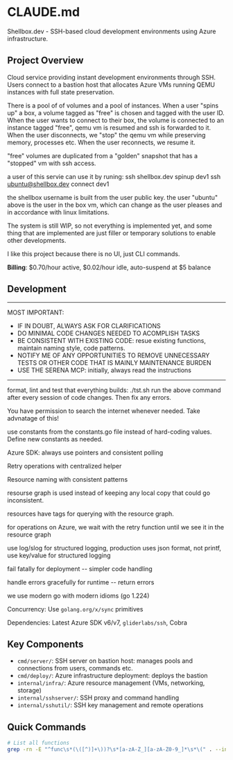 # CLAUDE.md

Shellbox.dev - SSH-based cloud development environments using Azure infrastructure.

## Project Overview

Cloud service providing instant development environments through SSH. Users connect to a bastion host that allocates Azure VMs running QEMU instances with full state preservation.

There is a pool of of volumes and a pool of instances. When a user "spins up" a box, a volume tagged as "free" is chosen and tagged with the user ID. When the user wants to connect to their box, the volume is connected to an instance tagged "free", qemu vm is resumed and ssh is forwarded to it. When the user disconnects, we "stop" the qemu vm while preserving memory, processes etc. When the user reconnects, we resume it.

"free" volumes are duplicated from a "golden" snapshot that has a "stopped" vm with ssh access. 

a user of this servie can use it by runing:
ssh shellbox.dev spinup dev1
ssh ubuntu@shellbox.dev connect dev1

the shellbox username is built from the user public key. the user "ubuntu" above is the user in the box vm, which can change as the user pleases and in accordance with linux limitations.

The system is still WIP, so not everything is implemented yet, and some thing that are implemented are just filler or temporary solutions to enable other developments.

I like this project because there is no UI, just CLI commands.

**Billing**: $0.70/hour active, $0.02/hour idle, auto-suspend at $5 balance

## Development

---------------------------------
MOST IMPORTANT:
- IF IN DOUBT, ALWAYS ASK FOR CLARIFICATIONS
- DO MINIMAL CODE CHANGES NEEDED TO ACOMPLISH TASKS
- BE CONSISTENT WITH EXISTING CODE: resue existing functions, maintain naming style, code patterns.
- NOTIFY ME OF ANY OPPORTUNITIES TO REMOVE UNNECESSARY TESTS OR OTHER CODE THAT IS MAINLY MAINTENANCE BURDEN
- USE THE SERENA MCP: initially, always read the instructions
---------------------------------------

format, lint and test that everything builds:
./tst.sh
run the above command after every session of code changes. Then fix any errors.

You have permission to search the internet whenever needed. Take advnatage of this!

use constants from the constants.go file instead of hard-coding values. Define new constants as needed.

Azure SDK: always use pointers and consistent polling

Retry operations with centralized helper

Resource naming with consistent patterns

resourse graph is used instead of keeping any local copy that could go inconsistent.

resources have tags for querying with the resource graph.

for operations on Azure, we wait with the retry function until we see it in the resource graph

use log/slog for structured logging, production uses json format, not printf, use key/value for structured logging

fail fatally for deployment -- simpler code handling

handle errors gracefully for runtime -- return errors

we use modern go with modern idioms (go 1.224)

Concurrency: Use `golang.org/x/sync` primitives

Dependencies: Latest Azure SDK v6/v7, `gliderlabs/ssh`, Cobra


## Key Components

- `cmd/server/`: SSH server on bastion host: manages pools and connections from users, commands etc.
- `cmd/deploy/`: Azure infrastructure deployment: deploys the bastion   
- `internal/infra/`: Azure resource management (VMs, networking, storage)
- `internal/sshserver/`: SSH proxy and command handling
- `internal/sshutil/`: SSH key management and remote operations

## Quick Commands

```bash
# List all functions
grep -rn -E "^func\s*(\([^)]+\))?\s*[a-zA-Z_][a-zA-Z0-9_]*\s*\(" . --include="*.go"
```
